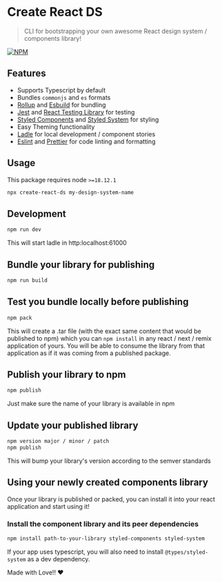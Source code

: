 # Create React DS
> CLI for bootstrapping your own awesome React design system / components library!

[![NPM](https://img.shields.io/npm/v/create-react-ds)](https://www.npmjs.com/package/create-react-ds)

## Features

- Supports Typescript by default
- Bundles `commonjs` and `es` formats
- [Rollup](https://rollupjs.org/) and [Esbuild](https://esbuild.github.io/) for bundling
- [Jest](https://jestjs.io/) and [React Testing Library](https://testing-library.com/docs/react-testing-library/intro/) for testing
- [Styled Components](https://styled-components.com/) and [Styled System](https://styled-system.com/) for styling
- Easy Theming functionality
- [Ladle](https://ladle.dev/) for local development / component stories
- [Eslint](https://eslint.org/) and [Prettier](https://prettier.io/) for code linting and formatting

## Usage
This package requires node `>=18.12.1`

```bash
npx create-react-ds my-design-system-name
```

## Development

```bash
npm run dev
```

This will start ladle in http:localhost:61000

## Bundle your library for publishing

```bash
npm run build
```

## Test you bundle locally before publishing

```bash
npm pack
```

This will create a .tar file (with the exact same content that would be published to npm) which you can `npm install` in any react / next / remix application of yours.
You will be able to consume the library from that application as if it was coming from a published package.

## Publish your library to npm

```bash
npm publish
```

Just make sure the name of your library is available in npm

## Update your published library

```bash
npm version major / minor / patch
npm publish
```

This will bump your library's version according to the semver standards

## Using your newly created components library

Once your library is published or packed, you can install it into your react application and start using it!

### Install the component library and its peer dependencies
```bash
npm install path-to-your-library styled-components styled-system
```

If your app uses typescript, you will also need to install `@types/styled-system` as a dev dependency.

Made with Love!! ❤️
